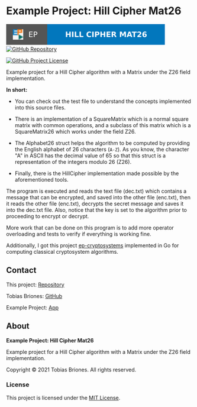 # Example Project: Hill Cipher Mat26

[![EP](https://raw.githubusercontent.com/tobiasbriones/images/main/example-projects/ep-hill-cipher-mat26/badge.svg)](https://tobiasbriones.github.io/example-project/ep/hill-cipher-mat26)
&nbsp;
[![GitHub Repository](https://raw.githubusercontent.com/tobiasbriones/general-images/main/example-projects/badges/ep-gh-repo-badge.svg)](https://github.com/tobiasbriones/ep-hill-cipher-mat26)

[![GitHub Project License](https://img.shields.io/github/license/tobiasbriones/ep-hill-cipher-mat26.svg?style=flat-square)](https://github.com/tobiasbriones/ep-hill-cipher-mat26/blob/main/LICENSE)

Example project for a Hill Cipher algorithm with a Matrix under the Z26 field implementation.

**In short:**

- You can check out the test file to understand the concepts implemented into this source files.

- There is an implementation of a SquareMatrix which is a normal square matrix with common
  operations, and a subclass of this matrix which is a SquareMatrix26 which works under the field
  Z26.

- The Alphabet26 struct helps the algorithm to be computed by providing the English alphabet of 26
  characters (`A-Z`). As you know, the character "A" in ASCII has the decimal value of 65 so that
  this struct is a representation of the integers modulo 26 (Z26).

- Finally, there is the HillCipher implementation made possible by the aforementioned tools.

The program is executed and reads the text file (dec.txt) which contains a message that can be
encrypted, and saved into the other file (enc.txt), then it reads the other file (enc.txt), decrypts
the secret message and saves it into the dec.txt file. Also, notice that the key is set to the
algorithm prior to proceeding to encrypt or decrypt.

More work that can be done on this program is to add more operator overloading and tests to verify
if everything is working fine.

Additionally, I got this project [ep-cryptosystems](https://github.com/tobiasbriones/ep-cryptosystems)
implemented in Go for computing classical cryptosystem algorithms.

## Contact

This project: [Repository](https://github.com/tobiasbriones/ep-hill-cipher-mat26)

Tobias Briones: [GitHub](https://github.com/tobiasbriones)

Example Project: [App](https://tobiasbriones.github.io/example-project)

## About

**Example Project: Hill Cipher Mat26**

Example project for a Hill Cipher algorithm with a Matrix under the Z26 field implementation.

Copyright © 2021 Tobias Briones. All rights reserved.

### License

This project is licensed under the [MIT License](./LICENSE).
